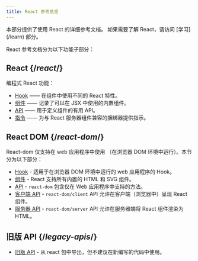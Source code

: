 ```yaml
---
title: React 参考总览
---
```


<Intro>
本部分提供了使用 React 的详细参考文档。
如果需要了解 React，请访问 [学习](/learn) 部分。
</Intro>

React 参考文档分为以下功能子部分：

## React {/*react*/}
编程式 React 功能：
* [Hook](/reference/react/hooks) —— 在组件中使用不同的 React 特性。
* [组件](/reference/react/components) —— 记录了可以在 JSX 中使用的内置组件。
* [API](/reference/react/apis) —— 用于定义组件的有用 API。
* [指令](/reference/react/directives) —— 为与 React 服务器组件兼容的捆绑器提供指示。

## React DOM {/*react-dom*/}
React-dom 仅支持在 web 应用程序中使用
（在浏览器 DOM 环境中运行）。本节分为以下部分：

* [Hook](/reference/react-dom/hooks) - 适用于在浏览器 DOM 环境中运行的 web 应用程序的 Hook。
* [组件](/reference/react-dom/components) - React 支持所有内置的 HTML 和 SVG 组件。
* [API](/reference/react-dom) - `react-dom` 包含仅在 Web 应用程序中支持的方法。
* [客户端 API](/reference/react-dom/client) - `react-dom/client` API 允许在客户端（浏览器中）呈现 React 组件。
* [服务器 API](/reference/react-dom/server) - `react-dom/server` API 允许在服务器端将 React 组件渲染为 HTML。

## 旧版 API {/*legacy-apis*/}
* [旧版 API](/reference/react/legacy) - 从 react 包中导出，但不建议在新编写的代码中使用。
